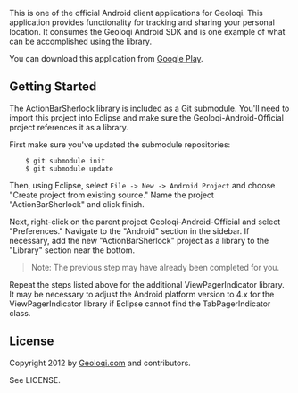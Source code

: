 This is one of the official Android client applications for Geoloqi. This
application provides functionality for tracking and sharing your
personal location. It consumes the Geoloqi Android SDK and is one
example of what can be accomplished using the library.

You can download this application from [Google Play][google-play].

## Getting Started

The ActionBarSherlock library is included as a Git submodule. You'll need to
import this project into Eclipse and make sure the Geoloqi-Android-Official
project references it as a library.

First make sure you've updated the submodule repositories:

```
    $ git submodule init
    $ git submodule update
```

Then, using Eclipse, select `File -> New -> Android Project` and choose
"Create project from existing source." Name the project "ActionBarSherlock"
and click finish.

Next, right-click on the parent project Geoloqi-Android-Official and select
"Preferences." Navigate to the "Android" section in the sidebar. If necessary,
add the new "ActionBarSherlock" project as a library to the "Library" section
near the bottom.

> Note: The previous step may have already been completed for you.

Repeat the steps listed above for the additional ViewPagerIndicator library.
It may be necessary to adjust the Android platform version to 4.x for
the ViewPagerIndicator library if Eclipse cannot find the TabPagerIndicator
class.

## License

Copyright 2012 by [Geoloqi.com][geoloqi-site] and contributors.

See LICENSE.

[geoloqi-site]: https://geoloqi.com/
[geoloqi-dev-site]: https://developers.geoloqi.com/
[android-managing-projects]: http://developer.android.com/guide/developing/projects/projects-cmdline.html
[google-play]: https://play.google.com/store/apps/details?id=com.geoloqi.trips
